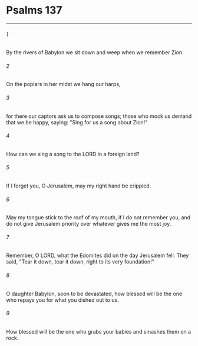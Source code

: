 # Psalms 137
***



###### 1 
By the rivers of Babylon we sit down and weep when we remember Zion. 

###### 2 
On the poplars in her midst we hang our harps, 

###### 3 
for there our captors ask us to compose songs; those who mock us demand that we be happy, saying: "Sing for us a song about Zion!" 

###### 4 
How can we sing a song to the LORD in a foreign land? 

###### 5 
If I forget you, O Jerusalem, may my right hand be crippled. 

###### 6 
May my tongue stick to the roof of my mouth, if I do not remember you, and do not give Jerusalem priority over whatever gives me the most joy. 

###### 7 
Remember, O LORD, what the Edomites did on the day Jerusalem fell. They said, "Tear it down, tear it down, right to its very foundation!" 

###### 8 
O daughter Babylon, soon to be devastated, how blessed will be the one who repays you for what you dished out to us. 

###### 9 
How blessed will be the one who grabs your babies and smashes them on a rock.
